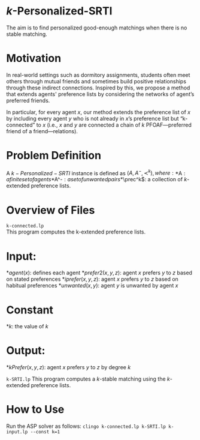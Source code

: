# $k$-Personalized-SRTI
The aim is to find personalized good-enough matchings when there is no stable matching.

# Motivation
In real-world settings such as dormitory assignments, students often meet others through mutual friends and sometimes build positive relationships through these indirect connections. Inspired by this, we propose a method that extends agents' preference lists by considering the networks of agent’s preferred friends.

In particular, for every agent $x$, our method extends the preference list of $x$ by including every agent $y$ who is not already in $x$’s preference list but “k-connected” to $x$ (i.e., $x$ and $y$ are connected a chain of $k$ PFOAF—preferred friend of a friend—relations).

# Problem Definition
A $k-Personalized-SRTI$ instance is defined as $(A,A^-,\prec^k), where:
*$A$: a finite set of agents
*$A^-$: a set of unwanted pairs
*$\prec^k$: a collection of $k$-extended preference lists.

# Overview of Files

```k-connected.lp```  
This program computes the k-extended preference lists.
# Input:
*$agent(x)$: defines each agent
*$prefer2(x,y,z)$: agent $x$ prefers $y$ to $z$ based on stated preferences
*$iprefer(x,y,z)$: agent $x$ prefers $y$ to $z$ based on habitual preferences
*$unwanted(x,y)$: agent $y$ is unwanted by agent $x$
# Constant 
*$k$: the value of $k$
# Output: 
*$kPrefer(x,y,z)$: agent $x$ prefers $y$ to $z$ by degree $k$

```k-SRTI.lp```
This program computes a $k$-stable matching using the $k$-extended preference lists.

# How to Use
Run the ASP solver as follows:
```clingo k-connected.lp k-SRTI.lp k-input.lp --const k=1```
